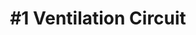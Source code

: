 ---
title: "#1 Ventilation Circuit"
description: "A brief overview of the ventilation circuit project"
publishDate: "23 October 2024"
updatedDate: "23 October 2024"
coverImage:
  src: "./project1.webp"
  alt: "Screenshot of Ventilation Circuit Design"
tags: ["mechatronics", "circuit", "ventilation"]
---